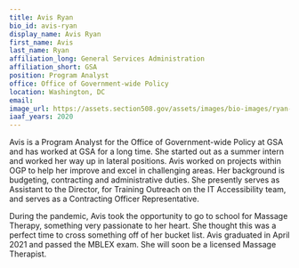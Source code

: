 ```yaml
---
title: Avis Ryan
bio_id: avis-ryan
display_name: Avis Ryan
first_name: Avis
last_name: Ryan
affiliation_long: General Services Administration
affiliation_short: GSA
position: Program Analyst
office: Office of Government-wide Policy
location: Washington, DC
email: 
image_url: https://assets.section508.gov/assets/images/bio-images/ryan-avis.png
iaaf_years: 2020
---
```

Avis is a Program Analyst for the Office of Government-wide Policy at GSA and has worked at GSA for a long time. She started out as a summer intern and worked her way up in lateral positions. Avis worked on projects within OGP to help her improve and excel in challenging areas. Her background is budgeting, contracting and administrative duties. She presently serves as Assistant to the Director, for Training Outreach on the IT Accessibility team, and serves as a Contracting Officer Representative.

During the pandemic, Avis took the opportunity to go to school for Massage Therapy, something very passionate to her heart. She thought this was a perfect time to cross something off of her bucket list. Avis graduated in April 2021 and passed the MBLEX exam. She will soon be a licensed Massage Therapist.
